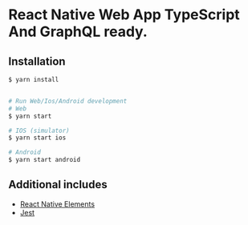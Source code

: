 # React Native Web App TypeScript And GraphQL ready.

## Installation

```sh
$ yarn install


# Run Web/Ios/Android development
# Web
$ yarn start

# IOS (simulator)
$ yarn start ios

# Android 
$ yarn start android

```

## Additional includes

- [React Native Elements](https://react-native-elements.github.io/react-native-elements/)
- [Jest](https://jestjs.io/)

